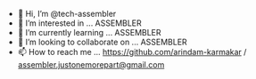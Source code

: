 - 👋 Hi, I’m @tech-assembler
- 👀 I’m interested in ... ASSEMBLER
- 🌱 I’m currently learning ... ASSEMBLER
- 💞️ I’m looking to collaborate on ... ASSEMBLER
- 📫 How to reach me ... https://github.com/arindam-karmakar / assembler.justonemorepart@gmail.com

<!---
tech-assembler/tech-assembler is a ✨ special ✨ repository because its `README.md` (this file) appears on your GitHub profile.
You can click the Preview link to take a look at your changes.
--->
